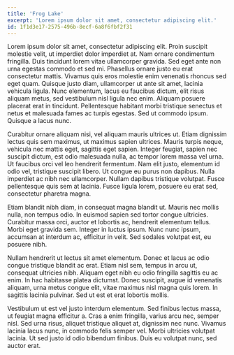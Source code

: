 ```yaml
---
title: 'Frog Lake'
excerpt: 'Lorem ipsum dolor sit amet, consectetur adipiscing elit.'
id: 1f1d3e17-2575-496b-8ecf-6a8f6fbf2f31
---
```

Lorem ipsum dolor sit amet, consectetur adipiscing elit. Proin suscipit molestie velit, ut imperdiet dolor imperdiet at. Nam ornare condimentum fringilla. Duis tincidunt lorem vitae ullamcorper gravida. Sed eget ante non urna egestas commodo et sed mi. Phasellus ornare justo eu erat consectetur mattis. Vivamus quis eros molestie enim venenatis rhoncus sed eget quam. Quisque justo diam, ullamcorper ut ante sit amet, lacinia vehicula ligula. Nunc elementum, lacus eu faucibus dictum, elit risus aliquam metus, sed vestibulum nisl ligula nec enim. Aliquam posuere placerat erat in tincidunt. Pellentesque habitant morbi tristique senectus et netus et malesuada fames ac turpis egestas. Sed ut commodo ipsum. Quisque a lacus nunc.

Curabitur ornare aliquam nisi, vel aliquam mauris ultrices ut. Etiam dignissim lectus quis sem maximus, ut maximus sapien ultrices. Mauris turpis neque, vehicula nec mattis eget, sagittis eget sapien. Integer feugiat, sapien nec suscipit dictum, est odio malesuada nulla, ac tempor lorem massa vel urna. Ut faucibus orci vel leo hendrerit fermentum. Nam elit justo, elementum id odio vel, tristique suscipit libero. Ut congue eu purus non dapibus. Nulla imperdiet ac nibh nec ullamcorper. Nullam dapibus tristique volutpat. Fusce pellentesque quis sem at lacinia. Fusce ligula lorem, posuere eu erat sed, consectetur pharetra magna.

Etiam blandit nibh diam, in consequat magna blandit ut. Mauris nec mollis nulla, non tempus odio. In euismod sapien sed tortor congue ultricies. Curabitur massa orci, auctor et lobortis ac, hendrerit elementum tellus. Morbi eget gravida sem. Integer in luctus ipsum. Nunc nunc ipsum, accumsan at interdum ac, efficitur in velit. Sed sodales volutpat est, eu posuere nibh.

Nullam hendrerit ut lectus sit amet elementum. Donec et lacus ac odio congue tristique blandit ac erat. Etiam nisl sem, tempus in arcu ut, consequat ultricies nibh. Aliquam eget nibh eu odio fringilla sagittis eu ac enim. In hac habitasse platea dictumst. Donec suscipit, augue id venenatis aliquam, urna metus congue elit, vitae maximus nisl magna quis lorem. In sagittis lacinia pulvinar. Sed ut est et erat lobortis mollis.

Vestibulum ut est vel justo interdum elementum. Sed finibus lectus massa, ut feugiat magna efficitur a. Cras a enim fringilla, varius arcu nec, semper nisl. Sed urna risus, aliquet tristique aliquet at, dignissim nec nunc. Vivamus lacinia lacus nunc, in commodo felis semper vel. Morbi ultricies volutpat lacinia. Ut sed justo id odio bibendum finibus. Duis eu volutpat nunc, sed auctor erat. 